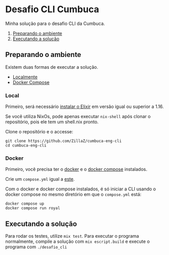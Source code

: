 # Desafio CLI Cumbuca
Minha solução para o desafio CLI da Cumbuca.

1. [Preparando o ambiente](#preparando-o-ambiente)
2. [Executando a solução](#executando-a-solução)

## Preparando o ambiente
Existem duas formas de executar a solução.
- [Localmente](#local)
- [Docker Compose](#docker)

### Local
Primeiro, será necessário [instalar o Elixir](https://elixir-lang.org/install.html)
em versão igual ou superior a 1.16.

Se você utiliza NixOs, pode apenas executar `nix-shell` após clonar o repositório, pois ele tem um shell.nix pronto.

Clone o repositório e o accesse:
```
git clone https://github.com/ZillaZ/cumbuca-eng-cli
cd cumbuca-eng-cli
```

### Docker
Primeiro, você precisa ter o [docker](https://docs.docker.com/desktop/install/linux-install) e o [docker compose](https://docs.docker.com/compose/install) instalados.

Crie um `compose.yml` igual a [este](https://github.com/ZillaZ/cumbuca-eng-cli/blob/main/compose.yml).

Com o docker e docker compose instalados, é só iniciar a CLI usando o docker compose no mesmo diretório em que o `compose.yml` está:
```
docker compose up
docker compose run royal
```

## Executando a solução

Para rodar os testes, utilize `mix test`. Para executar o programa normalmente, compile a solução com `mix escript.build` e execute o programa com `./desafio_cli`

